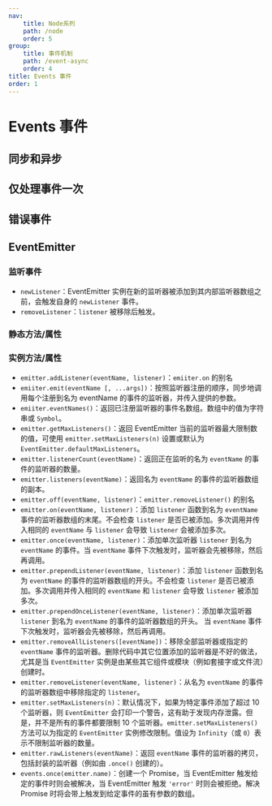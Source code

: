 ```yaml
---
nav:
    title: Node系列
    path: /node
    order: 5
group:
    title: 事件机制
    path: /event-async
    order: 4
title: Events 事件
order: 1
---
```


# Events 事件

## 同步和异步

## 仅处理事件一次

## 错误事件

## EventEmitter

### 监听事件

- `newListener`：EventEmitter 实例在新的监听器被添加到其内部监听器数组之前，会触发自身的 `newListener` 事件。
- `removeListener`：`listener` 被移除后触发。

### 静态方法/属性

### 实例方法/属性

- `emitter.addListener(eventName, listener)`：`emiiter.on` 的别名
- `emiiter.emit(eventName [, ...args])`：按照监听器注册的顺序，同步地调用每个注册到名为 eventName 的事件的监听器，并传入提供的参数。
- `emiiter.eventNames()`：返回已注册监听器的事件名数组。数组中的值为字符串或 `Symbol`。
- `emitter.getMaxListeners()`：返回 EventEmitter 当前的监听器最大限制数的值，可使用 `emitter.setMaxListeners(n)` 设置或默认为 `EventEmitter.defaultMaxListeners`。
- `emitter.listenerCount(eventName)`：返回正在监听的名为 `eventName` 的事件的监听器的数量。
- `emitter.listeners(eventName)`：返回名为 `eventName` 的事件的监听器数组的副本。
- `emitter.off(eventName, listener)`：`emitter.removeListener()` 的别名
- `emitter.on(eventName, listener)`：添加 `listener` 函数到名为 `eventName` 事件的监听器数组的末尾。不会检查 `listener` 是否已被添加。多次调用并传入相同的 `eventName` 与 `listener` 会导致 `listener` 会被添加多次。
- `emitter.once(eventName, listener)`：添加单次监听器 `listener` 到名为 `eventName` 的事件。当 `eventName` 事件下次触发时，监听器会先被移除，然后再调用。
- `emitter.prependListener(eventName, listener)`：添加 `listener` 函数到名为 `eventName` 的事件的监听器数组的开头。不会检查 `listener` 是否已被添加。多次调用并传入相同的 `eventName` 和 `listener` 会导致 `listener` 被添加多次。
- `emitter.prependOnceListener(eventName, listener)`：添加单次监听器 `listener` 到名为 `eventName` 的事件的监听器数组的开头。 当 `eventName` 事件下次触发时，监听器会先被移除，然后再调用。
- `emitter.removeAllListeners([eventName])`：移除全部监听器或指定的 `eventName` 事件的监听器。删除代码中其它位置添加的监听器是不好的做法，尤其是当 `EventEmitter` 实例是由某些其它组件或模块（例如套接字或文件流）创建时。
- `emitter.removeListener(eventName, listener)`：从名为 `eventName` 的事件的监听器数组中移除指定的 `listener`。
- `emitter.setMaxListeners(n)`：默认情况下，如果为特定事件添加了超过 10 个监听器，则 `EventEmitter` 会打印一个警告，这有助于发现内存泄露。但是，并不是所有的事件都要限制 10 个监听器。`emitter.setMaxListeners()` 方法可以为指定的 `EventEmitter` 实例修改限制。值设为 `Infinity`（或 `0`）表示不限制监听器的数量。
- `emitter.rawListeners(eventName)`：返回 `eventName` 事件的监听器的拷贝，包括封装的监听器（例如由 `.once()` 创建的）。
- `events.once(emitter.name)`：创建一个 Promise，当 EventEmitter 触发给定的事件时则会被解决，当 EventEmitter 触发 `'error'` 时则会被拒绝。解决 Promise 时将会带上触发到给定事件的虽有参数的数组。
